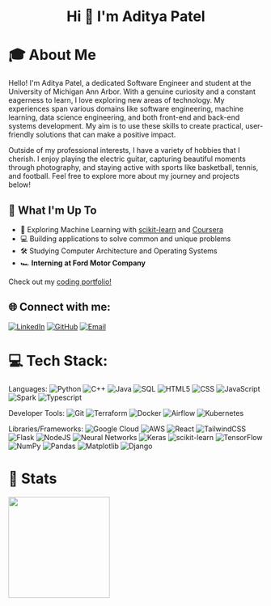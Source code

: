 <h1 align="center">Hi 👋 I'm Aditya Patel</h1>

# 🎓 About Me
Hello! I'm Aditya Patel, a dedicated Software Engineer and student at the University of Michigan Ann Arbor. With a genuine curiosity and a constant eagerness to learn, I love exploring new areas of technology. My experiences span various domains like software engineering, machine learning, data science engineering, and both front-end and back-end systems development. My aim is to use these skills to create practical, user-friendly solutions that can make a positive impact.

Outside of my professional interests, I have a variety of hobbies that I cherish. I enjoy playing the electric guitar, capturing beautiful moments through photography, and staying active with sports like basketball, tennis, and football. Feel free to explore more about my journey and projects below!

## 🚀 What I'm Up To

- 🤖 Exploring Machine Learning with [scikit-learn](https://scikit-learn.org/) and [Coursera](https://coursera.org)
- 💻 Building applications to solve common and unique problems
- 🛠️ Studying Computer Architecture and Operating Systems
- 🏎️ **Interning at Ford Motor Company**

Check out my [coding portfolio!](https://github.com/aspatel262)

## 🌐 Connect with me:
[![LinkedIn](https://img.shields.io/badge/LinkedIn-%230077B5.svg?logo=linkedin&logoColor=white)](https://www.linkedin.com/in/adityapatel953/)
[![GitHub](https://img.shields.io/badge/GitHub-%2312100E.svg?logo=github&logoColor=white)](https://github.com/aspatel262)
[![Email](https://img.shields.io/badge/Email-D14836?style=for-the-badge&logo=gmail&logoColor=white)](mailto:paditya@umich.edu)

# 💻 Tech Stack:
Languages: 
![Python](https://img.shields.io/badge/python-%233776AB.svg?style=for-the-badge&logo=python&logoColor=white) 
![C++](https://img.shields.io/badge/C%2B%2B-00599C?style=for-the-badge&logo=c%2B%2B&logoColor=white) 
![Java](https://img.shields.io/badge/java-%23ED8B00.svg?style=for-the-badge&logo=java&logoColor=white) 
![SQL](https://img.shields.io/badge/sql-%2307405e.svg?style=for-the-badge&logo=postgresql&logoColor=white) 
![HTML5](https://img.shields.io/badge/html5-%23E34F26.svg?style=for-the-badge&logo=html5&logoColor=white) 
![CSS](https://img.shields.io/badge/css-%231572B6.svg?style=for-the-badge&logo=css3&logoColor=white) 
![JavaScript](https://img.shields.io/badge/javascript-%23323330.svg?style=for-the-badge&logo=javascript&logoColor=%23F7DF1E) 
![Spark](https://img.shields.io/badge/spark-%2307405e.svg?style=for-the-badge&logo=apache-spark&logoColor=white) 
![Typescript](https://img.shields.io/badge/typescript-%233178C6.svg?style=for-the-badge&logo=typescript&logoColor=white)

Developer Tools: 
![Git](https://img.shields.io/badge/git-%23F05033.svg?style=for-the-badge&logo=git&logoColor=white)
![Terraform](https://img.shields.io/badge/terraform-%235835CC.svg?style=for-the-badge&logo=terraform&logoColor=white)
![Docker](https://img.shields.io/badge/docker-%230db7ed.svg?style=for-the-badge&logo=docker&logoColor=white)
![Airflow](https://img.shields.io/badge/airflow-%23FF9900.svg?style=for-the-badge&logo=apache-airflow&logoColor=white)
![Kubernetes](https://img.shields.io/badge/kubernetes-%23326ce5.svg?style=for-the-badge&logo=kubernetes&logoColor=white)

Libraries/Frameworks: 
![Google Cloud](https://img.shields.io/badge/GCP-%234285F4.svg?style=for-the-badge&logo=google-cloud&logoColor=white)
![AWS](https://img.shields.io/badge/AWS-%23232F3E.svg?style=for-the-badge&logo=amazon-aws&logoColor=white)
![React](https://img.shields.io/badge/react-%2320232a.svg?style=for-the-badge&logo=react&logoColor=%2361DAFB)
![TailwindCSS](https://img.shields.io/badge/TailwindCSS-06B6D4?style=for-the-badge&logo=tailwind-css&logoColor=white)
![Flask](https://img.shields.io/badge/flask-%23000000.svg?style=for-the-badge&logo=flask&logoColor=white)
![NodeJS](https://img.shields.io/badge/node.js-6DA55F?style=for-the-badge&logo=node.js&logoColor=white)
![Neural Networks](https://img.shields.io/badge/neural--nets-%23000000.svg?style=for-the-badge&logo=tensorflow&logoColor=white)
![Keras](https://img.shields.io/badge/keras-%23D00000.svg?style=for-the-badge&logo=keras&logoColor=white)
![scikit-learn](https://img.shields.io/badge/scikit--learn-%23F7931E.svg?style=for-the-badge&logo=scikit-learn&logoColor=white)
![TensorFlow](https://img.shields.io/badge/tensorflow-%23FF6F00.svg?style=for-the-badge&logo=tensorflow&logoColor=white)
![NumPy](https://img.shields.io/badge/numpy-%23013243.svg?style=for-the-badge&logo=numpy&logoColor=white)
![Pandas](https://img.shields.io/badge/pandas-%23150458.svg?style=for-the-badge&logo=pandas&logoColor=white)
![Matplotlib](https://img.shields.io/badge/matplotlib-%233377BB.svg?style=for-the-badge&logo=python&logoColor=white)
![Django](https://img.shields.io/badge/django-%23092E20.svg?style=for-the-badge&logo=django&logoColor=white)


# 💯 Stats
<a href="https://github.com/anuraghazra/convoychat">
  <img height=200 align="center" src="https://github-readme-stats.vercel.app/api/top-langs?username=aspatel262&layout=compact&langs_count=8&card_width=320&theme=algolia" />
</a>
<!--
**aspatel262/aspatel262** is a ✨ _special_ ✨ repository because its `README.md` (this file) appears on your GitHub profile.

Here are some ideas to get you started:

- 🔭 I’m currently working on ...
- 🌱 I’m currently learning ...
- 👯 I’m looking to collaborate on ...
- 🤔 I’m looking for help with ...
- 💬 Ask me about ...
- 📫 How to reach me: ...
- 😄 Pronouns: ...
- ⚡ Fun fact: ...
-->
